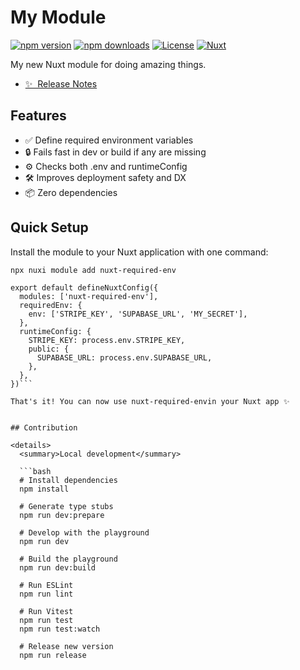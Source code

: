 <!--
Get your module up and running quickly.

Find and replace all on all files (CMD+SHIFT+F):
- Name: nuxt-required-env
- Package name: nuxt-required-env
- Description: nuxt-required-env
-->

# My Module

[![npm version][npm-version-src]][npm-version-href]
[![npm downloads][npm-downloads-src]][npm-downloads-href]
[![License][license-src]][license-href]
[![Nuxt][nuxt-src]][nuxt-href]

My new Nuxt module for doing amazing things.

- [✨ &nbsp;Release Notes](/CHANGELOG.md)
<!-- - [🏀 Online playground](https://stackblitz.com/github/your-org/my-module?file=playground%2Fapp.vue) -->
<!-- - [📖 &nbsp;Documentation](https://example.com) -->

## Features

<!-- Highlight some of the features your module provide here -->
- ✅ Define required environment variables
- 🔒 Fails fast in dev or build if any are missing
- ⚙️ Checks both .env and runtimeConfig
- 🛠 Improves deployment safety and DX
- 📦 Zero dependencies

## Quick Setup

Install the module to your Nuxt application with one command:

```bash
npx nuxi module add nuxt-required-env
```

```
export default defineNuxtConfig({
  modules: ['nuxt-required-env'],
  requiredEnv: {
    env: ['STRIPE_KEY', 'SUPABASE_URL', 'MY_SECRET'],
  },
  runtimeConfig: {
    STRIPE_KEY: process.env.STRIPE_KEY,
    public: {
      SUPABASE_URL: process.env.SUPABASE_URL,
    },
  },
})```

That's it! You can now use nuxt-required-envin your Nuxt app ✨


## Contribution

<details>
  <summary>Local development</summary>
  
  ```bash
  # Install dependencies
  npm install
  
  # Generate type stubs
  npm run dev:prepare
  
  # Develop with the playground
  npm run dev
  
  # Build the playground
  npm run dev:build
  
  # Run ESLint
  npm run lint
  
  # Run Vitest
  npm run test
  npm run test:watch
  
  # Release new version
  npm run release
  ```

</details>


<!-- Badges -->
[npm-version-src]: https://img.shields.io/npm/v/nuxt-required-env/latest.svg?style=flat&colorA=020420&colorB=00DC82
[npm-version-href]: https://npmjs.com/package/nuxt-required-env

[npm-downloads-src]: https://img.shields.io/npm/dm/nuxt-required-env.svg?style=flat&colorA=020420&colorB=00DC82
[npm-downloads-href]: https://npm.chart.dev/nuxt-required-env

[license-src]: https://img.shields.io/npm/l/nuxt-required-env.svg?style=flat&colorA=020420&colorB=00DC82
[license-href]: https://npmjs.com/package/nuxt-required-env

[nuxt-src]: https://img.shields.io/badge/Nuxt-020420?logo=nuxt.js
[nuxt-href]: https://nuxt.com
